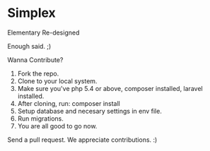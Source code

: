 Simplex
========

Elementary Re-designed

Enough said. ;)

Wanna Contribute?

1. Fork the repo.
2. Clone to your local system.
3. Make sure you've php 5.4 or above, composer installed, laravel installed.
4. After cloning, run: composer install
5. Setup database and necesary settings in env file.
6. Run migrations.
7. You are all good to go now.


Send a pull request. We appreciate contributions. :)

 
